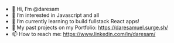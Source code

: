 - 👋 Hi, I’m @daresam
- 👀 I’m interested in Javascript and all
- 🌱 I’m currently learning to build fullstack React apps!
- 💼 My past projects on my Portfolio: https://daresamuel.surge.sh/
- 📫 How to reach me: https://www.linkedin.com/in/daresam/

<!---
daresam/daresam is a ✨ special ✨ repository because its `README.md` (this file) appears on your GitHub profile.
You can click the Preview link to take a look at your changes.
--->
